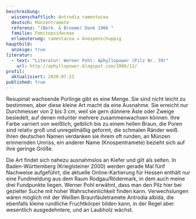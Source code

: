 ```yaml
---
beschreibung:
  wissenschaftlich: Antrodia ramentacea
  deutsch: Münzentramete
  referenz: "(Berk. & Broome) Donk 1966 "
  familie: Fomitopsidaceae
  erlaeuterung: ramentacea = knospenschuppig
hauptbild:
  anzeige: true
literatur:
  - text: "Literatur: Werner Pohl: Aphyllopower (Pilz Nr. 39)"
    url: http://aphyllopower.blogspot.com/2006/11/
profil:
  aktualisiert: 2020-07-23
published: true
---
```


Resupinat wachsende Porlinge gibt es eine Menge. Sie sind nicht leicht zu bestimmen, aber diese kleine Art macht da eine Ausnahme. Sie erreicht nur Durchmesser von 2 bis 3 cm, weil sie gern dünnere Äste oder Zweige besiedelt, auf denen mitunter mehrere zusammenwachsen können. Ihre Farbe varriert von weißlich, gelblich bis zu einem hellen Braun, die Poren sind relativ groß und unregelmäßig geformt, die schmalen Ränder weiß. Ihren deutschen Namen verdanken sie ihrem oft runden, an Münzen erinnernden Umriss, ein anderer Name (Knospentramete) bezieht sich auf ihre geringe Größe.

Die Art findet sich nahezu ausnahmslos an Kiefer und gilt als selten. In Baden-Württemberg (Krieglsteiner 2000) werden gerade Mal fünf Nachweise aufgeführt, die aktuelle Online-Kartierung für Hessen enthält nur eine Fundmeldung aus dem Raum Rodgau/Rödermark, in dem auch meine drei Fundpunkte liegen. Werner Pohl erwähnt, dass man den Pilz hier bei gezielter Suche mit hoher Wahrscheinlichkeit finden kann. Verwechslungen wären möglich mit der Weißen Braunfäuletramete Antrodia albida, die ebenfalls kleine rundliche Fruchtkörper bilden kann, in der Regel aber wesentlich ausgedehntere, und an Laubholz wächst.